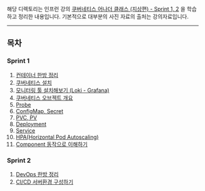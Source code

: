 해당 디렉토리는 인프런 강의 [쿠버네티스 어나더 클래스 (지상편) - Sprint 1, 2](https://www.inflearn.com/course/%EC%BF%A0%EB%B2%84%EB%84%A4%ED%8B%B0%EC%8A%A4-%EC%96%B4%EB%82%98%EB%8D%94-%ED%81%B4%EB%9E%98%EC%8A%A4-%EC%A7%80%EC%83%81%ED%8E%B8-sprint1/dashboard) 을 학습하고 정리한 내용입니다.
기본적으로 대부분의 사진 자료의 출처는 강의자료입니다.

---

## 목차

### Sprint 1

1. [컨테이너 한방 정리](./sprint1/1.%20컨테이너%20한방%20정리/README.md) 
2. [쿠버네티스 설치](./sprint1/2.%20쿠버네티스%20설치/README.md)
3. [모니터링 툴 설치해보기 (Loki - Grafana)](./sprint1/3.%20모니터링%20툴%20설치해보기%20(Loki%20-%20Grafana)/README.md)
4. [쿠버네티스 오브젝트 개요](./sprint1/4.%20쿠버네티스%20오브젝트%20개요/README.md)
5. [Probe](./sprint1/5.%20Probe/README.md)
6. [ConfigMap, Secret](./sprint1/6.%20ConfigMap,%20Secret/README.md)
7. [PVC, PV](./sprint1/7.%20PVC,%20PV/README.md)
8. [Deployment](./sprint1/8.%20Deployment/README.md)
9. [Service](./sprint1/9.%20Service/README.md)
10. [HPA(Horizontal Pod Autoscaling)](./sprint1/10.%20HPA/README.md)
11. [Component 동작으로 이해하기](./sprint1/11.%20Component%20동작으로%20이해하기/README.md)

### Sprint 2

1. [DevOps 한방 정리](./sprint2/1.%20DevOps%20한방%20정리/README.md)
2. [CI/CD 서버환경 구성하기](./sprint2/2.%20CI&CD%20서버환경%20구성하기/README.md)